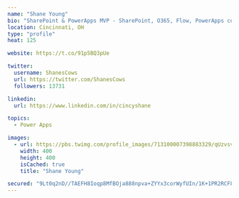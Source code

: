 ```yaml
---
name: "Shane Young"
bio: "SharePoint & PowerApps MVP - SharePoint, O365, Flow, PowerApps consulting? @PowerApps911 | Pure Snark? You found it."
location: Cincinnati, OH
type: "profile"
heat: 125

website: https://t.co/91p5BQ3pUe

twitter:
  username: ShanesCows
  url: https://twitter.com/ShanesCows
  followers: 13731

linkedin:
  url: https://www.linkedin.com/in/cincyshane

topics:
  - Power Apps

images:
  - url: https://pbs.twimg.com/profile_images/713100007398883329/qUzvsvQ3_400x400.jpg
    width: 400
    height: 400
    isCached: true
    title: "Shane Young"

secured: "9Lt0q2nD//TAEFH8Ioqp8MfBOja888npva+ZYYx3corWyfUIn/1K+1PR2RCF8JmhWi8lHuA/tmuwaI7O6i8YuabpCwW842R1LSurpVoY40lgQLcYw5YQD0rie+ZMC3d0IQ8vbA6Xv1iHX67SfvStQOllQCe5Zi4KJcHL2POKt0tBgGNXO+QwI3h45vz6FMLztbuFsEqfTG2nrZpW5feZyRd9BF7SCnR+i4+s3t0OPm7MO+RNTxh5YjHqn7YLabtDJRWjVnQaBbkXLDRW5zlOOOAa51ChHufMKPRoyWrMiPGJcBk6YwlWer524Ks4BDClw96uQLaRHK8ymINUI7g1KbV4/+ERxTDsvhWR6f1ZNKFMzw9bPnGwkukQV1ESgRL2/SsDhbHfPWdICVejVTNsgsDnldwvdc8L6GK1kdyYzMA=;/VQgXXb+7IVPkjLQZs43xw=="
---
```


